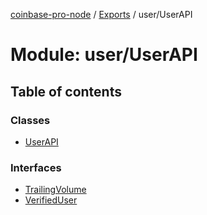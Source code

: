 [coinbase-pro-node](../README.md) / [Exports](../modules.md) / user/UserAPI

# Module: user/UserAPI

## Table of contents

### Classes

- [UserAPI](../classes/user_userapi.userapi.md)

### Interfaces

- [TrailingVolume](../interfaces/user_userapi.trailingvolume.md)
- [VerifiedUser](../interfaces/user_userapi.verifieduser.md)
